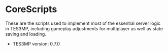 # CoreScripts

These are the scripts used to implement most of the essential server logic in TES3MP, including gameplay adjustments for multiplayer as well as state saving and loading.

* TES3MP version: 0.7.0
